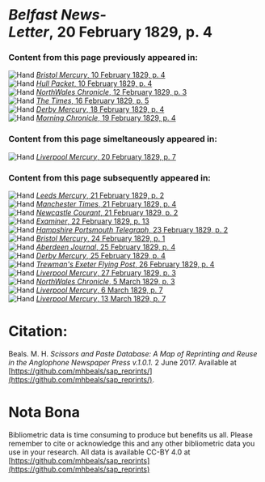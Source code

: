 # *Belfast News-Letter*, 20 February 1829, p. 4  
  
### Content from this page previously appeared in:  
![Hand](http://scissorsandpaste.net/wp-content/uploads/2017/06/smallhandpointer.png) [*Bristol Mercury*, 10 February 1829, p. 4](https://mhbeals.github.io/sap_html/Bristol-Mercury/Bristol-Mercury-10-February-1829-p-4)  
![Hand](http://scissorsandpaste.net/wp-content/uploads/2017/06/smallhandpointer.png) [*Hull Packet*, 10 February 1829, p. 4](https://mhbeals.github.io/sap_html/Hull-Packet/Hull-Packet-10-February-1829-p-4)  
![Hand](http://scissorsandpaste.net/wp-content/uploads/2017/06/smallhandpointer.png) [*NorthWales Chronicle*, 12 February 1829, p. 3](https://mhbeals.github.io/sap_html/NorthWales-Chronicle/NorthWales-Chronicle-12-February-1829-p-3)  
![Hand](http://scissorsandpaste.net/wp-content/uploads/2017/06/smallhandpointer.png) [*The Times*, 16 February 1829, p. 5](https://mhbeals.github.io/sap_html/The-Times/The-Times-16-February-1829-p-5)  
![Hand](http://scissorsandpaste.net/wp-content/uploads/2017/06/smallhandpointer.png) [*Derby Mercury*, 18 February 1829, p. 4](https://mhbeals.github.io/sap_html/Derby-Mercury/Derby-Mercury-18-February-1829-p-4)  
![Hand](http://scissorsandpaste.net/wp-content/uploads/2017/06/smallhandpointer.png) [*Morning Chronicle*, 19 February 1829, p. 4](https://mhbeals.github.io/sap_html/Morning-Chronicle/Morning-Chronicle-19-February-1829-p-4)  
  
### Content from this page simeltaneously appeared in:  
![Hand](http://scissorsandpaste.net/wp-content/uploads/2017/06/smallhandpointer.png) [*Liverpool Mercury*, 20 February 1829, p. 7](https://mhbeals.github.io/sap_html/Liverpool-Mercury/Liverpool-Mercury-20-February-1829-p-7)  
  
### Content from this page subsequently appeared in:  
![Hand](http://scissorsandpaste.net/wp-content/uploads/2017/06/smallhandpointer.png) [*Leeds Mercury*, 21 February 1829, p. 2](https://mhbeals.github.io/sap_html/Leeds-Mercury/Leeds-Mercury-21-February-1829-p-2)  
![Hand](http://scissorsandpaste.net/wp-content/uploads/2017/06/smallhandpointer.png) [*Manchester Times*, 21 February 1829, p. 4](https://mhbeals.github.io/sap_html/Manchester-Times/Manchester-Times-21-February-1829-p-4)  
![Hand](http://scissorsandpaste.net/wp-content/uploads/2017/06/smallhandpointer.png) [*Newcastle Courant*, 21 February 1829, p. 2](https://mhbeals.github.io/sap_html/Newcastle-Courant/Newcastle-Courant-21-February-1829-p-2)  
![Hand](http://scissorsandpaste.net/wp-content/uploads/2017/06/smallhandpointer.png) [*Examiner*, 22 February 1829, p. 13](https://mhbeals.github.io/sap_html/Examiner/Examiner-22-February-1829-p-13)  
![Hand](http://scissorsandpaste.net/wp-content/uploads/2017/06/smallhandpointer.png) [*Hampshire Portsmouth Telegraph*, 23 February 1829, p. 2](https://mhbeals.github.io/sap_html/Hampshire-Portsmouth-Telegraph/Hampshire-Portsmouth-Telegraph-23-February-1829-p-2)  
![Hand](http://scissorsandpaste.net/wp-content/uploads/2017/06/smallhandpointer.png) [*Bristol Mercury*, 24 February 1829, p. 1](https://mhbeals.github.io/sap_html/Bristol-Mercury/Bristol-Mercury-24-February-1829-p-1)  
![Hand](http://scissorsandpaste.net/wp-content/uploads/2017/06/smallhandpointer.png) [*Aberdeen Journal*, 25 February 1829, p. 4](https://mhbeals.github.io/sap_html/Aberdeen-Journal/Aberdeen-Journal-25-February-1829-p-4)  
![Hand](http://scissorsandpaste.net/wp-content/uploads/2017/06/smallhandpointer.png) [*Derby Mercury*, 25 February 1829, p. 4](https://mhbeals.github.io/sap_html/Derby-Mercury/Derby-Mercury-25-February-1829-p-4)  
![Hand](http://scissorsandpaste.net/wp-content/uploads/2017/06/smallhandpointer.png) [*Trewman's Exeter Flying Post*, 26 February 1829, p. 4](https://mhbeals.github.io/sap_html/Trewman's-Exeter-Flying-Post/Trewman's-Exeter-Flying-Post-26-February-1829-p-4)  
![Hand](http://scissorsandpaste.net/wp-content/uploads/2017/06/smallhandpointer.png) [*Liverpool Mercury*, 27 February 1829, p. 3](https://mhbeals.github.io/sap_html/Liverpool-Mercury/Liverpool-Mercury-27-February-1829-p-3)  
![Hand](http://scissorsandpaste.net/wp-content/uploads/2017/06/smallhandpointer.png) [*NorthWales Chronicle*, 5 March 1829, p. 3](https://mhbeals.github.io/sap_html/NorthWales-Chronicle/NorthWales-Chronicle-5-March-1829-p-3)  
![Hand](http://scissorsandpaste.net/wp-content/uploads/2017/06/smallhandpointer.png) [*Liverpool Mercury*, 6 March 1829, p. 7](https://mhbeals.github.io/sap_html/Liverpool-Mercury/Liverpool-Mercury-6-March-1829-p-7)  
![Hand](http://scissorsandpaste.net/wp-content/uploads/2017/06/smallhandpointer.png) [*Liverpool Mercury*, 13 March 1829, p. 7](https://mhbeals.github.io/sap_html/Liverpool-Mercury/Liverpool-Mercury-13-March-1829-p-7)  


# Citation: 

Beals. M. H. *Scissors and Paste Database: A Map of Reprinting and Reuse in the Anglophone Newspaper Press v.1.0.1.* 2 June 2017. Available at [https://github.com/mhbeals/sap_reprints/](https://github.com/mhbeals/sap_reprints/). 

# Nota Bona

Bibliometric data is time consuming to produce but benefits us all. Please remember to cite or acknowledge this and any other bibliometric data you use in your research. All data is available CC-BY 4.0 at [https://github.com/mhbeals/sap_reprints](https://github.com/mhbeals/sap_reprints)